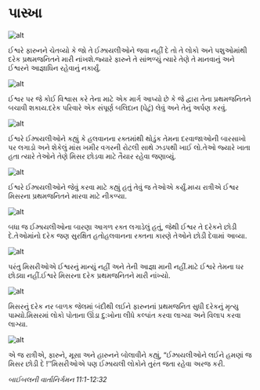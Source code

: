 # પાસ્ખા

![alt](https://cdn.door43.org/obs/jpg/360px/obs-en-11-01.jpg?direct&)

ઈશ્વરે ફારુનને ચેતવ્યો કે જો તે ઈઝ્રાયલીઓને જવા નહીં દે તો તે લોકો અને પશુઓમાંથી દરેક પ્રથમજનિતને મારી નાંખશે.જ્યારે ફારુને તે સાંભળ્યું ત્યારે તેણે તે માનવાનું અને ઈશ્વરને આજ્ઞાધિન રહેવાનું નકાર્યું.

![alt](https://cdn.door43.org/obs/jpg/360px/obs-en-11-02.jpg?direct&)

ઈશ્વર પર જે કોઈ વિશ્વાસ કરે તેના માટે એક માર્ગ આપ્યો છે કે જે દ્વારા તેના પ્રથમજનિતને બચાવી શકાય.દરેક પરિવારે એક સંપૂર્ણ બલિદાન (ઘેટું) લેવું અને તેનું અર્પણ કરવું.

![alt](https://cdn.door43.org/obs/jpg/360px/obs-en-11-03.jpg?direct&)

ઈશ્વરે ઈઝ્રાયલીઓને કહ્યું કે હલવાનના રક્તમાંથી થોડુંક તેમના દરવાજાઓની બારસાખો પર લગાડો અને શેકેલું માંસ ખમીર વગરની રોટલી સાથે ઝડપથી ખાઈ લો.તેઓ જ્યારે ખાતા હતા ત્યારે તેઓને તેણે મિસર છોડવા માટે તૈયાર રહેવા જણાવ્યું.

![alt](https://cdn.door43.org/obs/jpg/360px/obs-en-11-04.jpg?direct&)

ઈશ્વરે ઈઝ્રાયલીઓને જેવું કરવા માટે કહ્યું હતું તેવું જ તેઓએ કર્યું.મધ્ય રાત્રીએ ઈશ્વર મિસરના પ્રથમજનિતને મારવા માટે નીકળ્યા.

![alt](https://cdn.door43.org/obs/jpg/360px/obs-en-11-05.jpg?direct&)

બધા જ ઈઝ્રાયલીઓના બારણા આગળ રક્ત લગાડેલું હતું, જેથી ઈશ્વર તે દરેકને છોડી દે.તેઓમાંનો દરેક જણ સુરક્ષિત હતોહલવાનના રક્તના કારણે તેઓને છોડી દેવામાં આવ્યા.                     

![alt](https://cdn.door43.org/obs/jpg/360px/obs-en-11-06.jpg?direct&)

પરંતુ મિસરીઓએ ઈશ્વરનું માન્યું નહીં અને તેની આજ્ઞા માની નહીં.માટે ઈશ્વરે તેમના ઘર છોડ્યા નહીં.ઈશ્વરે મિસરના દરેક પ્રથમજનિતને મારી નાંખ્યો.

![alt](https://cdn.door43.org/obs/jpg/360px/obs-en-11-07.jpg?direct&)

મિસરનું દરેક નર બાળક જેલમાં બંદીથી લઈને ફારુનનાં પ્રથમજનિત સુધી દરેકનું મૃત્યુ પામ્યો.મિસરમાં લોકો પોતાના ઊંડા દુ:ખોના લીધે કલ્પાંત કરવા લાગ્યા અને વિલાપ કરવા લાગ્યા.

![alt](https://cdn.door43.org/obs/jpg/360px/obs-en-11-08.jpg?direct&)

એ જ રાત્રીએ, ફારુને, મૂસા અને હારુનને બોલાવીને કહ્યું, “ઈઝ્રાયલીઓને લઈને હમણાં જ મિસર છોડી દે !’’મિસરીઓએ પણ ઈઝ્રાયલી લોકોને તુરંત જતા રહેવા અરજ કરી.

_બાઈબલની વાર્તાનિર્ગમન 11:1-12:32_